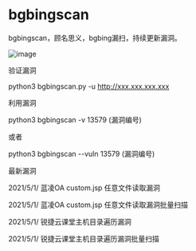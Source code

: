# bgbingscan
bgbingscan，顾名思义，bgbing漏扫，持续更新漏洞。

![image](https://user-images.githubusercontent.com/51054495/116782150-181b1880-aaba-11eb-999e-905a15ee3f68.png)

验证漏洞

python3 bgbingscan.py -u http://xxx.xxx.xxx.xxx

利用漏洞

python3 bgbingscan -v 13579 (漏洞编号)

或者

python3 bgbingscan --vuln 13579 (漏洞编号)

最新漏洞

2021/5/1/  蓝凌OA custom.jsp 任意文件读取漏洞

2021/5/1/ 蓝凌OA custom.jsp 任意文件读取漏洞批量扫描

2021/5/1/ 锐捷云课堂主机目录遍历漏洞

2021/5/1/ 锐捷云课堂主机目录遍历漏洞批量扫描
